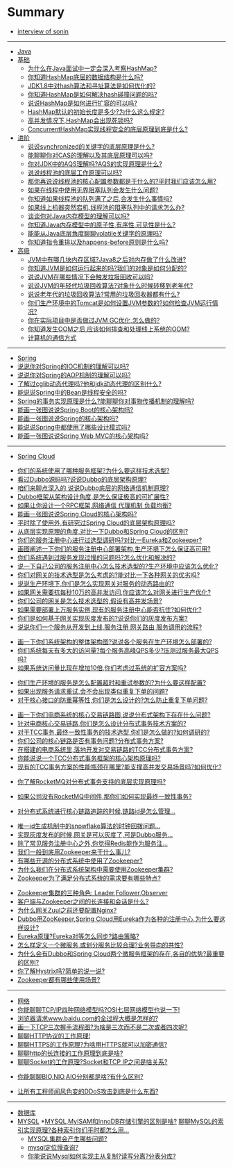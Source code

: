 # Summary

 * [interview of sonin](README.md)

---

* [Java](/pages/Java/README.md)
 * [基础](/pages/Java/base/README.md)
   * [为什么在Java面试中一定会深入考察HashMap?](/pages/Java/base/1266003510067986476.md)
   * [你知道HashMap底层的数据结构是什么吗?](/pages/Java/base/1266003510239952957.md)
   * [JDK1.8中对hash算法和寻址算法是如何优化的?](/pages/Java/base/1266003510374170667.md)
   * [你知道HashMap是如何解决hash碰撞问题的吗?](/pages/Java/base/1266003510550331466.md)
   * [说说HashMap是如何进行扩容的可以吗?](/pages/Java/base/1266003510697132063.md)
   * [HashMap默认的初始长度是多少?为什么这么规定?](/pages/Java/base/1266003510818766945.md)
   * [高并发情况下,HashMap会出现死锁吗?](/pages/Java/base/1266003510948790365.md)
   * [ConcurrentHashMap实现线程安全的底层原理到底是什么?](/pages/Java/base/1266003511787651113.md)
   <!-- * [BAT面试官为什么都喜欢问并发编程的问题?]() -->
 * [进阶](/pages/Java/advance/README.md)
   * [说说synchronized的关键字的底层原理是什么?](/pages/Java/advance/1266003511150116913.md)
   <!-- * [深入讲解synchronized,CAS的说明(深入到硬核级别)]() -->
   * [能聊聊你对CAS的理解以及其底层原理可以吗?](/pages/Java/advance/1266003511292723238.md)
   * [你对JDK中的AQS理解吗?AQS的实现原理是什么?](/pages/Java/advance/1266003511913480288.md)
   * [说说线程池的底层工作原理可以吗?](/pages/Java/advance/1266003512047697966.md)
   * [那你再说说线程池的核心配置参数都是干什么的?平时我们应该怎么用?](/pages/Java/advance/1266003512169332821.md)
   * [如果在线程中使用无界阻塞队列会发生什么问题?](/pages/Java/advance/1266003512362270766.md)
   * [你知道如果线程池的队列满了之后,会发生什么事情吗?](/pages/Java/advance/1266003512504877152.md)
   * [如果线上机器突然宕机,线程池的阻塞队列中的请求怎么办?](/pages/Java/advance/1266003512655872046.md)
   * [谈谈你对Java内存模型的理解可以吗?](/pages/Java/advance/1266003512857198645.md)
   * [你知道Java内存模型中的原子性,有序性,可见性是什么?](/pages/Java/advance/1266003512966250566.md)
   * [能能从Java底层角度聊聊volatile关键字的原理吗?](/pages/Java/advance/1266003513092079621.md)
   <!-- [再谈原子性: Java规范规定所有变量写操作都是原子的]() -->
   <!-- * [深入讲解volatile关键字的说明]() -->
   * [你知道指令重排以及happens-before原则是什么吗?](/pages/Java/advance/1266003513297600516.md)
   <!-- * [volatile底层是如何基于内存屏障保证可见性和有序性的?]() -->
   <!-- * [](关于后续深入硬件级讲解volatile,synchronized,CAS底...) -->
   <!-- [32位Java虚拟机中的long和double变量写操作为何不是原子...]() -->
   <!-- [volatile原来还可以保证long和double变量写操作的原子性]()-->
   <!-- [到底有哪些操作在Java规范中是不保证原子性的呢?]() -->
   <!-- [synchronized锁同时对原子性,可见性，以及有序性的保证]() -->
   <!-- [深入分析synchronized是如何通过加锁保证原子性的?]() -->
   <!-- [synchronized是如何使用内存屏障保证可见性和有序性的?]() -->
   <!-- [再看volatile关键字对原子性,可见性以及有序性的保证]() -->
 * [高级](/pages/Java/senior/README.md)
   * [JVM中有哪几块内存区域?Java8之后对内存做了什么改进?](/pages/Java/senior/1266003515533164602.md)
   * [你知道JVM是如何运行起来的吗?我们的对象是如何分配的?](/pages/Java/senior/1266003515960983567.md)
   * [说说JVM在哪些情况下会触发垃圾回收可以吗?](/pages/Java/senior/1266003516292333626.md)
   * [说说JVM的年轻代垃圾回收算法?对象什么时候转移到老年代?](/pages/Java/senior/1266003516485271593.md)
   * [说说老年代的垃圾回收算法?常用的垃圾回收器都有什么?](/pages/Java/senior/1266003516749512749.md)
   * [你们生产环境中的Tomcat是如何设置JVM参数的?如何检查JVM运行情况?](/pages/Java/senior/1266003516866953280.md)
   * [你在实际项目中是否做过JVM GC优化,怎么做的?](/pages/Java/senior/1266003516984393818.md)
   * [你知道发生OOM之后,应该如何排查和处理线上系统的OOM?](/pages/Java/senior/1266003517114417182.md)
   <!-- * [线上服务CPU100%了!该怎么排查,定位和解决?]() -->
   <!-- * [线上机器的一个进程用kill命令杀不死该怎么办?磁盘空间快...]() -->
   <!-- * [可见性涉及的底层硬件概念: 寄存器,高速缓存,写缓存...]() -->
   <!-- * [深入探秘有序性: Java程序运行过程中发生指令重排的几个...]() -->
   <!-- * [JIT编译器对创建对象的指令重排以及double check单例实践]() -->
   <!-- * [现代处理器为了提升性能的指令乱序和猜测执行的机制!]() -->
   <!-- * [高速缓存和写缓存器的内存重排造成的视觉假象]() -->
   <!-- * [高速缓存的数据结构: 拉链散列表,缓存条目以及地址解码...]() -->
   <!-- * [结合硬件级别的缓存数据结构深入分析缓存一致性协议...]() -->
   <!-- * [采用写缓冲器和无效队列优化MESI协议的实现性能]() -->
   <!-- * [硬件层面的MESI协议会如何引发有序性和可见性的问题?]() -->
   <!-- * [内存屏障在硬件层面的实现原理以及如何解决各种问题]() -->
   <!-- * [在复杂的硬件模型之上的Java内存模型是如何大幅简化...]() -->
   <!-- * [面试的时候是如何从内存屏障,硬件层面的原理来震慑面试...]() -->
   <!-- * [Java虚拟机对锁的优化: 锁消除,锁粗化,偏向锁,自旋锁...]() -->
   <!-- * [再来看看CAS是如何基于MESI协议在底层硬件层面实现...]() -->
   <!-- * [能说说你对堆外内存的理解吗?堆外内存的优势在哪里?]() -->
   <!-- * [JDK是如何对堆外内存进行分配和回收的?会发生堆外内存...]() -->
   <!-- * [如何不使用零拷贝技术,普通的IO操作在OS层面是如何执...]() -->
   <!-- * [听说过mmap吗?内存映射技术为什么可以提升IO性能?]() -->
   <!-- * [零拷贝技术到底是什么,他是如何提升IO性能的?]() -->
   * [计算机的通信方式](/pages/Java/senior/1266003522684452895.md)
   
---

* [Spring](/pages/Spring/README.md)
 * [说说你对Spring的IOC机制的理解可以吗?](/pages/Spring/1266003513490538513.md)
 * [说说你对Spring的AOP机制的理解可以吗?](/pages/Spring/1266003513670893618.md)
 * [了解过cglib动态代理吗?他和jdk动态代理的区别什么?](/pages/Spring/1266003513821888530.md)
 * [能说说Spring中的Bean是线程安全的吗?](/pages/Spring/1266003513964494868.md)
 * [Spring的事务实现原理是什么?能聊聊你对事物传播机制的理解吗?](/pages/Spring/1266003514161627157.md)
 * [能画一张图说说Spring Boot的核心架构吗?](/pages/Spring/1266003514312622174.md)
 * [能画一张图说说Spring的核心架构吗?](/pages/Spring/1266003514547503179.md)
 * [能说说Spring中都使用了哪些设计模式吗?](/pages/Spring/1266003514706886713.md)
 * [能画一张图说说Spring Web MVC的核心架构吗?](/pages/Spring/1266003514803355688.md)
 
---

* [Spring Cloud](/pages/SpringCloud/README.md)
 <!-- * [你们公司用的Dubbo?那你再额外说说Spring Cloud的核...]() -->
 <!-- * [基于Dubbo和Spring Cloud分别搭建一个电商系统来快速体...]() -->
 * [你们的系统使用了哪种服务框架?为什么要这样技术选型?](/pages/SpringCloud/1266003503914942509.md)
 * [看过Dubbo源码吗?说说Dubbo的底层架构原理?](/pages/SpringCloud/1266003504225320982.md)
 * [咱们来聊点深入的,说说Dubbo底层的网络通信机制原理?](/pages/SpringCloud/1266003504359538773.md)
 * [Dubbo框架从架构设计角度,是怎么保证极高的可扩展性?](/pages/SpringCloud/1266003504476979219.md)
 * [如果让你设计一个RPC框架,网络通信 代理机制 负载均衡?](/pages/SpringCloud/1266003504686694408.md)
 * [能画一张图说说Spring Cloud的核心架构吗?](/pages/SpringCloud/1266003504686694508.md)
 * [平时除了使用外,有研究过Spring Cloud的底层架构原理吗?](/pages/SpringCloud/1266003504770580518.md)
 * [从底层实现原理的角度,对比一下Dubbo和Spring Cloud的区别?](/pages/SpringCloud/1266003505043210273.md)
 * [你们的服务注册中心进行过选型调研吗?对比一Eureka和Zookeeper?](/pages/SpringCloud/1266003505391337531.md)
 * [画图阐述一下你们的服务注册中心部署架构,生产环境下怎么保证高可用?](/pages/SpringCloud/1266003505634607158.md)
 * [你们系统遇到过服务发现过慢的问题吗?怎么优化和解决的?](/pages/SpringCloud/1266003505915625504.md)
 * [说一下自己公司的服务注册中心怎么技术选型的?生产环境中应该怎么优化?](/pages/SpringCloud/1266003506066620430.md)
 * [你们对网关的技术选型是怎么考虑的?能对比一下各种网关的优劣吗?](/pages/SpringCloud/1266003506205032504.md)
 * [说说生产环境下,你们是怎么实现网关对服务的动态路由的?](/pages/SpringCloud/1266003506511216704.md)
 * [如果网关需要抗每秒10万的高并发访问,你应该怎么对网关进行生产优化?](/pages/SpringCloud/1266003506809012225.md)
 * [你们公司的网关是怎么技术选型的,假设有高并发场景?](/pages/SpringCloud/1266003506968395844.md)
 * [如果需要部署上万服务实例,现有的服务注册中心能否抗住?如何优化?](/pages/SpringCloud/1266003507165528135.md)
 * [你们是如何基于网关实现灰度发布的?说说你们的灰度发布方案?](/pages/SpringCloud/1266003507534626867.md)
 * [说说你们一个服务从开发到上线,服务注册 网关路由 服务调用的流程?](/pages/SpringCloud/1266003507681427533.md)
 <!-- * [看看你们公司的服务注册中心能否支撑上万服务实例...]() -->
 * [画一下你们系统架构的整体架构图?说说各个服务在生产环境怎么部署的?](/pages/SpringCloud/1266003507773702201.md)
 * [你们系统每天有多大的访问量?每个服务高峰QPS多少?压测过服务最大QPS吗?](/pages/SpringCloud/1266003507886948414.md)
 * [如果系统访问量比现在增加10倍,你们考虑过系统的扩容方案吗?](/pages/SpringCloud/1266003508033749072.md)
 <!-- * [独立画出自己系统的生产环境部署架构图,梳理系统和服务...]() -->
 * [你们生产环境的服务是怎么配置超时和重试参数的?为什么要这样配置?](/pages/SpringCloud/1266003508155383820.md)
 * [如果出现服务请求重试,会不会出现类似重复下单的问题?](/pages/SpringCloud/1266003508289601556.md)
 * [对于核心接口的防重幂等性,你们是怎么设计的?怎么防止重复下单问题?](/pages/SpringCloud/1266003508415430739.md)
 <!-- * [看看自己系统的接口有没有设计幂等性方案?如...]() -->
 * [画一下你们电商系统的核心交易链路图,说说分布式架构下存在什么问题?](/pages/SpringCloud/1266003508566425662.md)
 * [针对电商核心交易链路,你们是怎么设计分布式事务技术方案的?](/pages/SpringCloud/1266003508725809155.md)
 * [对于TCC事务,最终一致性事务的技术选型,你们是怎么做的?如何调研的?](/pages/SpringCloud/1266003508860026894.md)
 * [你们公司的核心链路是否有事务问题?分布式事务方案?](/pages/SpringCloud/1266003508860026900.md)
 * [在搭建的电商系统里,落地开发对交易链路的TCC分布式事务方案?](/pages/SpringCloud/1266003509036187661.md)
 * [你能说说一个TCC分布式事务框架的核心架构原理吗?](/pages/SpringCloud/1266003509468201025.md)
 * [现有的TCC事务方案的性能瓶颈在哪里?能支撑高并发交易场景吗?如何优化?](/pages/SpringCloud/1266003509602418771.md)
 <!--* [如果对自己的系统核心链路落地TCC事物,应该如何...]() -->
 * [你了解RocketMQ对分布式事务支持的底层实现原理吗?](/pages/SpringCloud/1266003509698887696.md)
 <!--* [在搭建好的电商系统里,如何基于RocketMQ最终一致性事务?]() -->
 * [如果公司没有RocketMQ中间件,那你们如何实现最终一致性事务?](/pages/SpringCloud/1266003509891825709.md)
 <!-- * [如果对自己的系统落地最终一致性事务,如何落地实...]() -->
 <!-- * [你们生产系统中有哪个业务场景是需要使用分布式锁的?为什...]() -->
 <!-- * [你们是用哪个开源框架实现的Redis分布式锁?说说其核...]() -->
 <!-- * [如果Redis是集群部署的,那么集群故障时分布式锁还有效...]() -->
 <!-- * [自己梳理出来Redis分布式锁的生产环境问题解决方案!]() -->
 <!-- * [如果要实现Zookeeper分布式锁,一般用哪个开源框架?核...]() -->
 <!-- * [对于ZooKeeper的羊群效应,分布式锁实现应该如何优...]() -->
 <!-- * [如果遇到Zookeeper脑裂问题,分布式锁应该如何保证健壮...]() -->
 <!-- * [自己梳理出来ZooKeeper分布式锁的生产问题...]() -->
 <!-- * [在搭建好的电商系统中,落地开发分布式保证库存数据准...]() -->
 <!-- * [你们的分布式锁做过高并发优化吗?能扛下每秒上万并发...]() -->
 <!-- * [淘宝和京东的库存是怎么实现的?能不能不用分布式锁实现...]() -->
 <!-- * [自己系统的分布式锁在高并发场景下应该如何优化?]() -->
 <!-- * [在分布式架构中, Zuul网关是如何防止网络攻击的?]() -->
 <!-- * [Netty的架构原理图能画一下吗,他是如何体现Reactor架...]() -->
 <!-- * [你们的分布式系统是如何进行链路监控的?都监控什么?]() -->
 * [对分布式系统进行核心链路追踪的时候,链路id是怎么管理...](/pages/SpringCloud/1266003520390168640.md)
 <!-- * [聊过两阶段提交了,那么分布式事务三阶段提交的思想能说...]() -->
 * [唯一id生成机制中的snowflake算法的时钟回拨问题...](/pages/SpringCloud/1266003520717324352.md)
 * [实现灰度发布的时候,网关是可以灰度了,可是Dubbo服务...](/pages/SpringCloud/1266003520981565524.md)
 * [除了常见服务注册中心之外,你觉得Redis能作为服务注...](/pages/SpringCloud/1266003521241612302.md)
 * [我们一般到底用Zookeeper来干什么事儿?](/pages/SpringCloud/1266003521409384470.md)
 * [有哪些开源的分布式系统中使用了Zookeeper?](/pages/SpringCloud/1266003521564573786.md)
 * [为什么我们在分布式系统架构中需要使用Zookeeper集群?](/pages/SpringCloud/1266003521728151639.md)
 * [Zookeeper为了满足分布式系统的需求要有哪些特点?](/pages/SpringCloud/1266003521937866845.md)
 <!-- * [为了满足分布式系统的需求,Zookeeper的架构设计有哪...]() -->
 * [Zookeeper集群的三种角色: Leader,Follower,Observer](/pages/SpringCloud/1266003522118221855.md)
 * [客户端与Zookeeper之间的长连接和会话是什么?](/pages/SpringCloud/1266003522411823194.md)
 * [为什么网关Zuul之前还要配置Nginx?](/pages/SpringCloud/1266003524215373909.md)
 * [Dubbo用ZooKeeper,Spring Cloud用Eureka作为各种的注册中心,为什么要这样设计?](/pages/SpringCloud/1266003524362174475.md)
 * [Eureka原理?Eureka对等怎么同步?路由策略?](/pages/SpringCloud/1266003524819353634.md)
 * [怎么样定义一个微服务,或划分服务比较合理?业务导向的共性?](/pages/SpringCloud/1266003525356224548.md)
 * [为什么会有Dubbo和Spring Cloud两个微服务框架的存在,各自的优势?最重要的区别?](/pages/SpringCloud/1266003525456887891.md)
 * [你了解Hystrix吗?简单的说一说?](/pages/SpringCloud/1266003525628854352.md)
 * [Zookeeper都有哪些使用场景?](/pages/SpringCloud/1266003526841008138.md)
 
---

* [网络](/pages/Network/README.md)
 * [你能聊聊TCP/IP四种网络模型吗?OSI七层网络模型也说一下!](/pages/Network/1266003517290577997.md)
 * [浏览器请求www.baidu.com的全过程大概是怎样的?](/pages/Network/1266003517642899552.md)
 * [画一下TCP三次握手流程图?为啥是三次而不是二次或者四次呢?](/pages/Network/1266003518020386883.md)
 * [聊聊HTTP协议的工作原理!](/pages/Network/1266003518125244420.md)
 * [聊聊HTTPS的工作原理?为啥用HTTPS就可以加密通信?](/pages/Network/1266003518389485581.md)
 * [聊聊http的长连接的工作原理到底是啥?](/pages/Network/1266003518746001443.md)
 * [聊聊Socket的工作原理?Socket和TCP IP之间是啥关系?](/pages/Network/1266003518951522362.md)
 <!-- * [进程之间是如何通信的?线程间又如何切换的?]() -->
 * [你能聊聊BIO,NIO,AIO分别都是啥?有什么区别?](/pages/Network/1266003519102517325.md)
 <!-- * [能不能说说一般黑客常用的XSS网络攻击的原理是什么?]() -->
 <!-- * [听说过CSRF攻击吗?你知道他背后的原理是什么吗?]() -->
 <!-- * [如果你们的系统允许用户上传文件,可能会遭到什么样的黑...]() -->
 * [让所有工程师闻风色变的DDoS攻击到底是什么东西?](/pages/Network/1266003520100761655.md)
 <!-- * [基于SYN Flood模式的DDoS攻击,背后的原理是什么呢?]() -->
 <!-- * [再来看看基于DNS Query Flood和HTTP Flood的DDoS攻击]() -->
 <!-- * [一个对技术有追求的面试官,是怎么深挖网络与IO的面试...]() -->
 
 ---
 
* [数据库](/pages/database/README.md)
 * [MYSQL](/pages/database/Mysql/README.md)
   *[MYSQL,MyISAM和InnoDB存储引擎的区别是啥?](/pages/database/Mysql/1266003522869002129.md)
   [聊聊MySQL的索引实现原理?各种索引你们平时都怎么用...](/pages/database/Mysql/1266003522869002229.md)
   <!-- * [你能说说事务的几个特性是啥?有哪几种隔离级别?]() -->
   <!-- * [你能说说MySQL数据库锁的实现原理吗?如果死锁了咋办?]() -->
   <!-- * [MySQL的SQL调优一般都有哪些手段?你们一般怎么做?]() -->
   <!-- * [能不能说说我们经常听到的SQL注入攻击背后的原理是什...]() -->
   * [MYSQL集群会产生哪些问题?](/pages/database/Mysql/1266003522869002329.md)
   * [mysql定位慢查询?](/pages/database/Mysql/1266003523527508014.md)
   * [你能说说Mysql如何实现主从复制?读写分离?分表分库?](/pages/database/Mysql/1266003523657531470.md)
 
